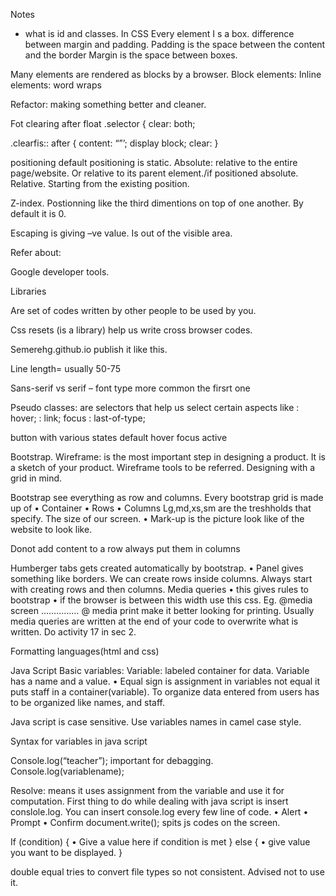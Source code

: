 Notes

* what is id and classes.
In CSS Every element I s a box.
difference between margin and padding.
Padding is the space between the content and the border
Margin is the space between boxes.

Many elements are rendered as blocks by a browser.
Block elements:
Inline elements: word wraps

Refactor: making something better and cleaner.

Fot clearing after float
.selector {
clear: both;

.clearfis:: after {
content: “”’;
display block;
clear:
}

positioning
default positioning is static.
Absolute: relative to the entire page/website.
Or relative to its parent element./if positioned absolute.
Relative. Starting from the existing position.

Z-index. Postionning like the third dimentions on top of  one another.
By default it is 0.

Escaping is giving –ve value. Is out of the visible area.

Refer about:

Google developer tools.




Libraries

Are set of codes written by other people to be used by you.

Css resets (is a library) help us write cross browser codes.

Semerehg.github.io publish it like this.

Line length= usually 50-75

Sans-serif vs serif – font type more common the firsrt one

Pseudo classes: are selectors that help us select certain aspects like
: hover;
: link;
focus
: last-of-type;

button with various states
default
hover
focus
active

Bootstrap.
Wireframe: is the most important step in designing a product.
It is a sketch of your product.
Wireframe tools to be referred.
Designing with a grid in mind.

Bootstrap see everything as row and columns.
Every bootstrap grid is made up of
•    Container
•    Rows
•    Columns
Lg,md,xs,sm are the treshholds that specify. The size of our screen.
•
Mark-up is the picture look like of the website to look like.

Donot add content to a row always put them in columns

Humberger tabs gets created automatically by bootstrap.
•    Panel gives something like borders.
We can create rows inside columns.
Always start with creating rows and then columns.
Media queries
•    this gives rules to bootstrap
•    if the browser is between this width use this css.
Eg. @media screen ……………
@ media print make it better looking for printing.
Usually media queries are written at the end of your code to overwrite what is written.
Do activity 17 in sec 2.

Formatting languages(html and css)


Java Script
Basic variables:
Variable: labeled container for data.
Variable has a name and a value.
•    Equal sign is assignment in variables not equal it puts staff in a container(variable).
To organize data entered from users has to be organized like names, and staff.

Java script is case sensitive.
Use variables names in camel case style.

Syntax for variables in java script

Console.log(“teacher”); important for debagging.
Console.log(variablename);

Resolve: means it uses assignment from the variable and use it for computation.
First thing to do while dealing with java script is insert conslole.log.
You can insert console.log every few line of code.
•    Alert
•    Prompt
•    Confirm
document.write(); spits js codes on the screen.

If (condition) {
•    Give a value here if condition is met
}
else {
•    give value you want to be displayed.
}

double equal tries to convert file types so not consistent. Advised not to use it.








